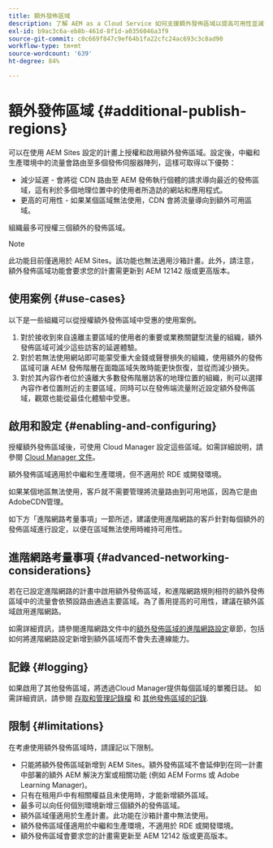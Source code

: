 ```yaml
---
title: 額外發佈區域
description: 了解 AEM as a Cloud Service 如何支援額外發佈區域以提高可用性並減少延遲。
exl-id: b9ac3c6a-eb8b-461d-8f1d-a0356046a3f9
source-git-commit: c0c669f847c9ef64b1fa22cfc24ac693c3c8ad90
workflow-type: tm+mt
source-wordcount: '639'
ht-degree: 84%

---
```


# 額外發佈區域 {#additional-publish-regions}

可以在使用 AEM Sites 設定的計畫上授權和啟用額外發佈區域。設定後，中繼和生產環境中的流量會路由至多個發佈伺服器陣列，這樣可取得以下優勢：

* 減少延遲 - 會將從 CDN 路由至 AEM 發佈執行個體的請求導向最近的發佈區域，這有利於多個地理位置中的使用者所造訪的網站和應用程式。
* 更高的可用性 - 如果某個區域無法使用，CDN 會將流量導向到額外可用區域。

組織最多可授權三個額外的發佈區域。

>[!NOTE]
>
>此功能目前僅適用於 AEM Sites。該功能也無法適用沙箱計畫。此外，請注意，額外發佈區域功能會要求您的計畫需更新到 AEM 12142 版或更高版本。

## 使用案例 {#use-cases}

以下是一些組織可以從授權額外發佈區域中受惠的使用案例。

1. 對於接收到來自遠離主要區域的使用者的重要或業務關鍵型流量的組織，額外發佈區域可減少這些訪客的延遲體驗。
1. 對於若無法使用網站即可能蒙受重大金錢或聲譽損失的組織，使用額外的發佈區域可讓 AEM 發佈階層在面臨區域失敗時能更快恢復，並從而減少損失。
1. 對於其內容作者位於遠離大多數發佈階層訪客的地理位置的組織，則可以選擇內容作者位置附近的主要區域，同時可以在發佈端流量附近設定額外發佈區域，觀眾也能從最佳化體驗中受惠。

## 啟用和設定 {#enabling-and-configuring}

授權額外發佈區域後，可使用 Cloud Manager 設定這些區域。如需詳細說明，請參閱 [Cloud Manager 文件](/help/implementing/cloud-manager/manage-environments.md#multiple-regions)。

額外發佈區域適用於中繼和生產環境，但不適用於 RDE 或開發環境。

如果某個地區無法使用，客戶就不需要管理將流量路由到可用地區，因為它是由AdobeCDN管理。

如下方「進階網路考量事項」一節所述，建議使用進階網路的客戶針對每個額外的發佈區域進行設定，以便在區域無法使用時維持可用性。


## 進階網路考量事項 {#advanced-networking-considerations}

若在已設定進階網路的計畫中啟用額外發佈區域，和進階網路規則相符的額外發佈區域中的流量會依預設路由通過主要區域。為了善用提高的可用性，建議在額外區域啟用進階網路。

如需詳細資訊，請參閱進階網路文件中的[額外發佈區域的進階網路設定](/help/security/configuring-advanced-networking.md#advanced-networking-configuration-for-additional-publish-regions)章節，包括如何將進階網路設定新增到額外區域而不會失去連線能力。

## 記錄 {#logging}

如果啟用了其他發佈區域，將透過Cloud Manager提供每個區域的單獨日誌。 如需詳細資訊，請參閱 [存取和管理記錄檔](/help/implementing/cloud-manager/manage-logs.md) 和 [其他發佈區域的記錄](/help/implementing/developing/introduction/logging.md#logs-for-additional-publish-regions).

## 限制 {#limitations}

在考慮使用額外發佈區域時，請謹記以下限制。

* 只能將額外發佈區域新增到 AEM Sites。額外發佈區域不會延伸到在同一計畫中部署的額外 AEM 解決方案或相關功能 (例如 AEM Forms 或 Adob&#x200B;&#x200B;e Learning Manager)。
* 只有在租用戶中有相關權益且未使用時，才能新增額外區域。
* 最多可以向任何個別環境新增三個額外的發佈區域。
* 額外區域僅適用於生產計畫。此功能在沙箱計畫中無法使用。
* 額外發佈區域僅適用於中繼和生產環境，不適用於 RDE 或開發環境。
* 額外發佈區域會要求您的計畫需更新至 AEM 12142 版或更高版本。
